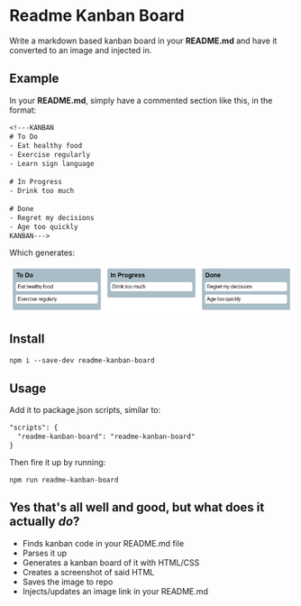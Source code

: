 # Readme Kanban Board

Write a markdown based kanban board in your **README.md** and have it converted to an image and injected in.

## Example

In your **README.md**, simply have a commented section like this, in the format:

    <!---KANBAN
    # To Do
    - Eat healthy food
    - Exercise regularly
    - Learn sign language

    # In Progress
    - Drink too much

    # Done
    - Regret my decisions
    - Age too quickly
    KANBAN--->

Which generates:

![created by readme-kanban-board](./kanban.png)

<!---KANBAN
# To Do
- Eat healthy food
- Exercise regularly
- Learn sign language

# In Progress
- Drink too much

# Done
- Regret my decisions
- Age too quickly
KANBAN--->

## Install

    npm i --save-dev readme-kanban-board

## Usage

Add it to package.json scripts, similar to:

    "scripts": {
      "readme-kanban-board": "readme-kanban-board"
    }

Then fire it up by running:

    npm run readme-kanban-board

## Yes that's all well and good, but what does it actually _do_?

- Finds kanban code in your README.md file
- Parses it up
- Generates a kanban board of it with HTML/CSS
- Creates a screenshot of said HTML
- Saves the image to repo
- Injects/updates an image link in your README.md
